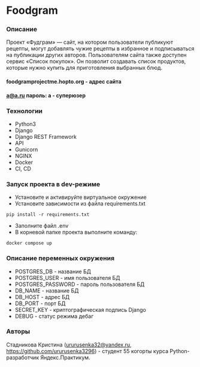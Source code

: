 # Foodgram


### Описание
Проект «Фудграм» — сайт, на котором пользователи публикуют рецепты, могут добавлять чужие рецепты в избранное и подписываться на публикации других авторов. Пользователям сайта также доступен сервис «Список покупок». Он позволит создавать список продуктов, которые нужно купить для приготовления выбранных блюд.

#### foodgramprojectme.hopto.org  -  адрес сайта
#### a@a.ru пароль: a - суперюзер


### Технологии
+ Python3  
+ Django
+ Django REST Framework
+ API
+ Gunicorn
+ NGINX
+ Docker
+ CI, CD

### Запуск проекта в dev-режиме
- Установите и активируйте виртуальное окружение
- Установите зависимости из файла requirements.txt
```
pip install -r requirements.txt
``` 
- Заполните файл .env
- В корневой папке проекта выполните команду:
```
docker compose up 
```

### Описание переменных окружения
- POSTGRES_DB - название БД
- POSTGRES_USER - имя пользователя БД
- POSTGRES_PASSWORD - пароль пользователя БД
- DB_NAME - название БД
- DB_HOST - адрес БД
- DB_PORT - порт БД
- SECRET_KEY - криптографическая подпись Django
- DEBUG - статус режима дебаг

### Авторы
Стадникова Кристина (ururusenka32@yandex.ru, https://github.com/ururusenka3296) - студент 55 когорты курса Python-разработчик Яндекс.Практикум.